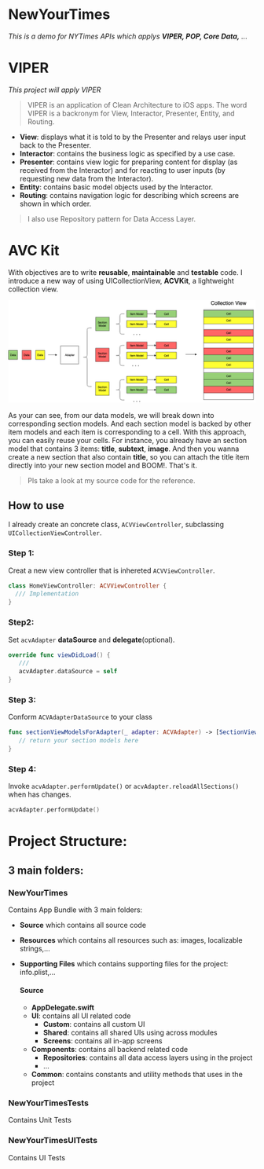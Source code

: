 # NewYourTimes

*This is a demo for NYTimes APIs which applys **VIPER, POP, Core Data,** ...*

# VIPER
*This project will apply VIPER*

> VIPER is an application of Clean Architecture to iOS apps. The word VIPER is a backronym for View, Interactor, Presenter, Entity, and Routing.

* **View**: displays what it is told to by the Presenter and relays user input back to the Presenter.
* **Interactor**: contains the business logic as specified by a use case.
* **Presenter**: contains view logic for preparing content for display (as received from the Interactor) and for reacting to user inputs (by requesting new data from the Interactor).
* **Entity**: contains basic model objects used by the Interactor.
* **Routing**: contains navigation logic for describing which screens are shown in which order.

> I also use Repository pattern for Data Access Layer.

# AVC Kit
With objectives are to write **reusable**, **maintainable** and **testable** code. I introduce a new way of using UICollectionView, **ACVKit**, a lightweight collection view.

![](Images/ACVKit.png)

As your can see, from our data models, we will break down into corresponding section models. And each section model is backed by other item models and each item is corresponding to a cell. With this approach, you can easily reuse your cells. For instance, you already have an section model that contains 3 items: **title**, **subtext**, **image**. And then you wanna create a new section that also contain **title**, so you can attach the title item directly into your new section model and BOOM!. That's it.

> Pls take a look at my source code for the reference.

## How to use
I already create an concrete class, `ACVViewController`, subclassing `UICollectionViewController`.

### Step 1:
Creat a new view controller that is inhereted `ACVViewController`. 
```swift
class HomeViewController: ACVViewController {
  /// Implementation
}
```
### Step2: 
Set `acvAdapter` **dataSource** and **delegate**(optional).
```swift
override func viewDidLoad() {
   ///
   acvAdapter.dataSource = self
}
 ```
### Step 3:
Conform `ACVAdapterDataSource` to your class
```swift
func sectionViewModelsForAdapter(_ adapter: ACVAdapter) -> [SectionViewModel] {
   // return your section models here
}
```
### Step 4:
Invoke `acvAdapter.performUpdate()` or `acvAdapter.reloadAllSections()` when has changes.
```swift
acvAdapter.performUpdate()
```

# Project Structure:
## 3 main folders:
### NewYourTimes
Contains App Bundle with 3 main folders:
* **Source** which contains all source code
* **Resources** which contains all resources such as: images, localizable strings,...
* **Supporting Files** which contains supporting files for the project: info.plist,...

  #### Source
  * **AppDelegate.swift** 
  * **UI**: contains all UI related code
    * **Custom**: contains all custom UI
    * **Shared**: contains all shared UIs using across modules
    * **Screens**: contains all in-app screens
  * **Components**: contains all backend related code
    * **Repositories**: contains all data access layers using in the project
    * ...
  * **Common**: contains constants and utility methods that uses in the project

### NewYourTimesTests
Contains Unit Tests

### NewYourTimesUITests
Contains UI Tests

